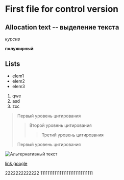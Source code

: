 # First file for control version


## Allocation text -- выделение текста
*курсив*

**полужирный**

## Lists
* elem1
* elem2
* elem3

1. qwe
2. asd
3. zxc

> Первый уровень цитирования
>> Второй уровень цитирования
>>> Третий уровень цитирования
>
>Первый уровень цитирования

![Альтернативный текст](image.jpg)

 [link google](https://www.google.ru/ "text")

 2222222222222
 111111111111111111111111111111
